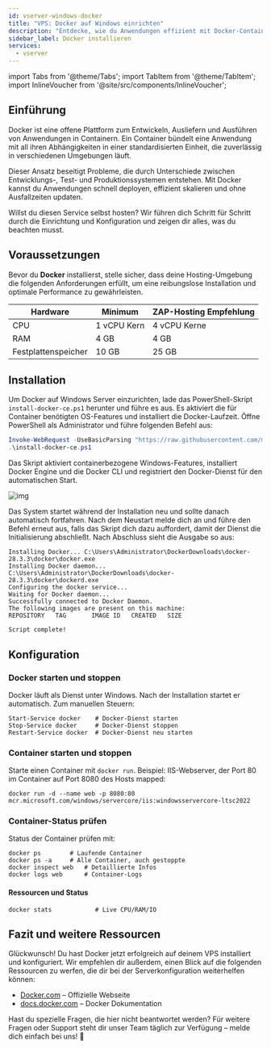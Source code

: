 ```yaml
---
id: vserver-windows-docker
title: "VPS: Docker auf Windows einrichten"
description: "Entdecke, wie du Anwendungen effizient mit Docker-Containern bereitstellst und verwaltest – für nahtloses Skalieren und Updates → Jetzt mehr erfahren"
sidebar_label: Docker installieren
services:
  - vserver
---
```


import Tabs from '@theme/Tabs';
import TabItem from '@theme/TabItem';
import InlineVoucher from '@site/src/components/InlineVoucher';

## Einführung

Docker ist eine offene Plattform zum Entwickeln, Ausliefern und Ausführen von Anwendungen in Containern. Ein Container bündelt eine Anwendung mit all ihren Abhängigkeiten in einer standardisierten Einheit, die zuverlässig in verschiedenen Umgebungen läuft.

Dieser Ansatz beseitigt Probleme, die durch Unterschiede zwischen Entwicklungs-, Test- und Produktionssystemen entstehen. Mit Docker kannst du Anwendungen schnell deployen, effizient skalieren und ohne Ausfallzeiten updaten.

Willst du diesen Service selbst hosten? Wir führen dich Schritt für Schritt durch die Einrichtung und Konfiguration und zeigen dir alles, was du beachten musst.

<InlineVoucher />



## Voraussetzungen

Bevor du **Docker** installierst, stelle sicher, dass deine Hosting-Umgebung die folgenden Anforderungen erfüllt, um eine reibungslose Installation und optimale Performance zu gewährleisten.

| Hardware   | Minimum      | ZAP-Hosting Empfehlung    |
| ---------- | ------------ | ------------------------- |
| CPU        | 1 vCPU Kern  | 4 vCPU Kerne              |
| RAM        | 4 GB         | 4 GB                      |
| Festplattenspeicher | 10 GB        | 25 GB                     |



## Installation

Um Docker auf Windows Server einzurichten, lade das PowerShell-Skript `install-docker-ce.ps1` herunter und führe es aus. Es aktiviert die für Container benötigten OS-Features und installiert die Docker-Laufzeit. Öffne PowerShell als Administrator und führe folgenden Befehl aus:

```powershell
Invoke-WebRequest -UseBasicParsing "https://raw.githubusercontent.com/microsoft/Windows-Containers/Main/helpful_tools/Install-DockerCE/install-docker-ce.ps1" -o install-docker-ce.ps1
.\install-docker-ce.ps1
```

Das Skript aktiviert containerbezogene Windows-Features, installiert Docker Engine und die Docker CLI und registriert den Docker-Dienst für den automatischen Start.

![img](https://screensaver01.zap-hosting.com/index.php/s/y26fPWy63FAWJGp/download)

Das System startet während der Installation neu und sollte danach automatisch fortfahren. Nach dem Neustart melde dich an und führe den Befehl erneut aus, falls das Skript dich dazu auffordert, damit der Dienst die Initialisierung abschließt. Nach Abschluss sieht die Ausgabe so aus:

```
Installing Docker... C:\Users\Administrator\DockerDownloads\docker-28.3.3\docker\docker.exe
Installing Docker daemon... C:\Users\Administrator\DockerDownloads\docker-28.3.3\docker\dockerd.exe
Configuring the docker service...
Waiting for Docker daemon...
Successfully connected to Docker Daemon.
The following images are present on this machine:
REPOSITORY   TAG       IMAGE ID   CREATED   SIZE

Script complete!
```



## Konfiguration

### Docker starten und stoppen

Docker läuft als Dienst unter Windows. Nach der Installation startet er automatisch. Zum manuellen Steuern:

```
Start-Service docker    # Docker-Dienst starten
Stop-Service docker     # Docker-Dienst stoppen
Restart-Service docker  # Docker-Dienst neu starten
```



### Container starten und stoppen

Starte einen Container mit `docker run`. Beispiel: IIS-Webserver, der Port 80 im Container auf Port 8080 des Hosts mapped:

```
docker run -d --name web -p 8080:80 mcr.microsoft.com/windows/servercore/iis:windowsservercore-ltsc2022
```



### Container-Status prüfen

Status der Container prüfen mit:

```
docker ps        # Laufende Container
docker ps -a     # Alle Container, auch gestoppte
docker inspect web   # Detaillierte Infos
docker logs web      # Container-Logs
```



#### Ressourcen und Status

```
docker stats            # Live CPU/RAM/IO
```




## Fazit und weitere Ressourcen

Glückwunsch! Du hast Docker jetzt erfolgreich auf deinem VPS installiert und konfiguriert. Wir empfehlen dir außerdem, einen Blick auf die folgenden Ressourcen zu werfen, die dir bei der Serverkonfiguration weiterhelfen können:

- [Docker.com](https://Docker.com/) – Offizielle Webseite
- [docs.docker.com](https://docs.docker.com/) – Docker Dokumentation

Hast du spezielle Fragen, die hier nicht beantwortet werden? Für weitere Fragen oder Support steht dir unser Team täglich zur Verfügung – melde dich einfach bei uns! 🙂
